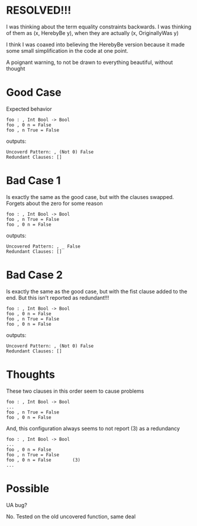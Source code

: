 # RESOLVED!!!

I was thinking about the term equality constraints backwards.
I was thinking of them as (x, HerebyBe y), when they are actually (x, OriginallyWas y)

I think I was coaxed into believing the HerebyBe version because it made some small
simplification in the code at one point.

A poignant warning, to not be drawn to everything beautiful, without thought


# Good Case
Expected behavior

```disc
foo : , Int Bool -> Bool
foo , 0 n = False
foo , n True = False
```
outputs: 
```
Uncoverd Pattern: , (Not 0) False
Redundant Clauses: []
```

# Bad Case 1
Is exactly the same as the good case, but with the clauses swapped.
Forgets about the zero for some reason

```disc
foo : , Int Bool -> Bool
foo , n True = False
foo , 0 n = False
```

outputs:
```
Uncovered Pattern: , _ False
Redundant Clauses: []
```

# Bad Case 2

Is exactly the same as the good case, but with the fist clause added to the end.
But this isn't reported as redundant!!!

```
foo : , Int Bool -> Bool
foo , 0 n = False
foo , n True = False
foo , 0 n = False
```

outputs:
```
Uncoverd Pattern: , (Not 0) False
Redundant Clauses: []
```

# Thoughts

These two clauses in this order seem to cause problems
```
foo : , Int Bool -> Bool
...
foo , n True = False
foo , 0 n = False
```

And, this configuration always seems to not report (3) as a redundancy
```
foo : , Int Bool -> Bool
...
foo , 0 n = False
foo , n True = False
foo , 0 n = False        (3)
...
```

# Possible

UA bug?

No.
Tested on the old uncovered function, same deal
